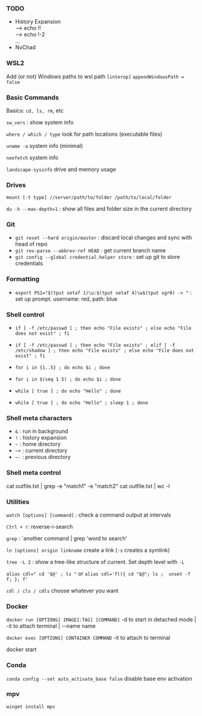 

### TODO
- History Expansion  
    --> echo !!  
    --> echo !-2  
...
- NvChad

### WSL2

Add (or not) Windows paths to wsl path
`[interop]`
`appendWindowsPath = false`

### Basic Commands
Basics: `cd, ls, rm`, etc

`sw_vers` : show system info

`where / which / type` look for path locations (executable files)

`uname -a` system info (minimal) 

`neofetch` system info

`landscape-sysinfo` drive and memory usage

### Drives
`mount [-t type] //server/path/to/folder /path/to/local/folder`

`du -h --max-depth=1` : show all files and folder size in the current directory


### Git
- `git reset --hard origin/master` : discard local changes and sync with head of repo
- `git rev-parse --abbrev-ref HEAD` : get current branch name
- `git config --global credential.helper store` : set up git to store credentials

### Formatting
- `export PS1="$(tput setaf 1)\u:$(tput setaf 4)\w$(tput sgr0) -> "` : set up prompt. username: red, path: blue



### Shell control
- `if [ -f /etc/passwd ] ; then echo "File exists" ; else echo "File does not exist" ; fi`
- `if [ -f /etc/passwd ] ; then echo "File exists" ; elif [ -f /etc/shadow ] ; then echo "File exists" ; else echo "File does not exist" ; fi`

- `for i in {1..5} ; do echo $i ; done`
- `for i in $(seq 1 5) ; do echo $i ; done`

- `while [ true ] ; do echo "Hello" ; done`
- `while [ true ] ; do echo "Hello" ; sleep 1 ; done`

### Shell meta characters
- `&` : run in background
- `!` : history expansion
- `~` : home directory
- `~+` : current directory
- `~-` : previous directory


### Shell meta control
cat outfile.txt | grep -e "match1" -e "match2"
cat outfile.txt | wc -l


### Utilities
`watch [options] [command]` : check a command output at intervals

`Ctrl + r`: reverse-i-search

`grep` : `another command | grep 'word to search'

`ln [options] origin linkname` create a link (`-s` creates a symlink)

`tree -L 2` : show a tree-like structure of current. Set depth level with `-L`

`alias cdl=" cd '$@' ; ls "`
or
`alias cdl='f(){ cd "$@"; ls ;  unset -f f; }; f'`

`cdl / cls / cdls` choose whatever you want

### Docker

`docker run [OPTIONS] IMAGE[:TAG] [COMMAND]`
-d to start in detached mode | -it to attach terminal | --name name

`docker exec [OPTIONS] CONTAINER COMMAND`
-it to attach to terminal

docker start

### Conda

`conda config --set auto_activate_base false` disable base env activation

### mpv
`winget install mpv`


